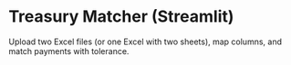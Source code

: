 # Treasury Matcher (Streamlit)
Upload two Excel files (or one Excel with two sheets), map columns, and match payments with tolerance.
